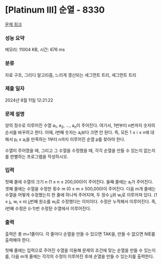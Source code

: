 # [Platinum III] 순열 - 8330 

[문제 링크](https://www.acmicpc.net/problem/8330) 

### 성능 요약

메모리: 11004 KB, 시간: 676 ms

### 분류

자료 구조, 그리디 알고리즘, 느리게 갱신되는 세그먼트 트리, 세그먼트 트리

### 제출 일자

2024년 8월 11일 12:21:22

### 문제 설명

<p>양의 정수로 이루어진 수열 a<sub>1</sub>, a<sub>2</sub>, ..., a<sub>n</sub>이 주어진다. 여기서, 1번부터 n번까지 숫자의 순서를 바꾸려고 한다. 이때, i번째 숫자는 a<sub>i</sub>보다 크면 안 된다. 즉, 모든 1 ≤ i ≤ n에 대해서 p<sub>i</sub> ≤ a<sub>i</sub>을 만족하는 1부터 n까지 이루어진 순열 p를 찾아야 한다.</p>

<p>수열이 주어졌을 때, 그리고 그 수열을 수정했을 때, 각각 순열을 만들 수 있는지 없는지를 판별하는 프로그램을 작성하시오.</p>

### 입력 

 <p>첫째 줄에 수열의 크기 n (1 ≤ n ≤ 200,000)이 주어진다. 둘째 줄에는 a<sub>i</sub>가 주어진다. 셋째 줄에는 수열을 수정한 횟수 m (0 ≤ m ≤ 500,000)이 주어진다. 다음 m개 줄에는 수열을 어떻게 수정했는지 한 줄에 하나씩 주어지며, 두 정수 j<sub>i</sub>와 w<sub>i</sub>로 이루어져 있다. (1 ≤ j<sub>i</sub>, w<sub>i</sub> ≤ n) j<sub>i</sub>번째 원소를 w<sub>i</sub>로 수정했다는 이미이다. 수정은 누적해서 이루어진다. 즉, i번째 수정은 (i-1)번 수정된 수열에서 이루어진다.</p>

### 출력 

 <p>출력은 총 m+1줄이다. 각 줄마다 순열을 만들 수 있으면 TAK을, 만들 수 없으면 NIE를 출력해야 한다.</p>

<p>첫째 줄에는 입력으로 주어진 수열을 이용해 문제의 조건에 맞는 순열을 만들 수 있는지를, 다음 m개 줄에는 각각의 수정이 이루어진 후에 순열을 만들 수 있는지를 출력한다.</p>

